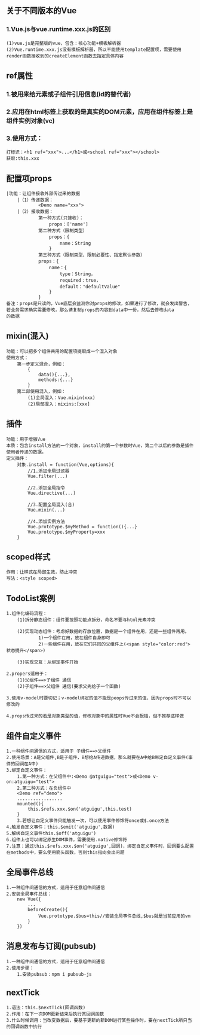 ## 关于不同版本的Vue ##

### 1.Vue.js与vue.runtime.xxx.js的区别 
    (1)vue.js是完整版的vue，包含：核心功能+模板解析器
    (2)Vue.runtime.xxx.js没有模板解析器，所以不能使用template配置项，需要使用render函数接收到的createElement函数去指定具体内容
###

## ref属性

### 1.被用来给元素或子组件引用信息(id的替代者)

### 2.应用在html标签上获取的是真实的DOM元素，应用在组件标签上是组件实例对象(vc)

### 3.使用方式：
    打标识：<h1 ref="xxx">...</h1>或<school ref="xxx"></school>
    获取:this.xxx

## 配置项props
    |功能：让组件接收外部传过来的数据
        |（1）传递数据：
                <Demo name="xxx">
        |（2）接收数据：
                第一种方式(只接收)：
                    props：['name']
                第二种方式（限制类型）
                    props：{
                        name：String 
                    }    
                第三种方式（限制类型、限制必要性、指定默认参数）
                props：{
                    name：{
                        type：String，
                        required：true，
                        default："defaultValue"
                    }
                }
    备注：props是只读的，Vue底层会监测你对props的修改，如果进行了修改，就会发出警告，
    若业务需求确实需要修改，那么请复制props的内容到data中一份，然后去修改data
    的数据
             


## mixin(混入)
    功能：可以把多个组件共用的配置项提取成一个混入对象
    使用方式：
        第一步定义混合，例如：
            {
                data(){...},
                methods:{...}
            }
        第二部使用混入，例如：
            (1)全局混入：Vue.mixin(xxx)
            (2)局部混入：mixins:[xxx]

## 插件
    功能：用于增强Vue
    本质：包含install方法的一个对象，install的第一个参数时Vue，第二个以后的参数是插件使用者传递的数据。
    定义插件：
        对象.install = function(Vue,options){
            //1.添加全局过滤器
            Vue.filter(...)

            //2.添加全局指令
            Vue.directive(...)

            //3.配置全局混入(合)
            Vue.mixin(...)

            //4.添加实例方法
            Vue.prototype.$myMethod = function(){...}
            Vue.prototype.$myProperty=xxx
        }            

## scoped样式
    作用：让样式在局部生效，防止冲突
    写法：<style scoped>

## TodoList案例
    1.组件化编码流程：
        (1)拆分静态组件：组件要按照功能点拆分，命名不要与html元素冲突

        (2)实现动态组件：考虑好数据的存放位置，数据是一个组件在用，还是一些组件再用。
                1)一个组件在用，放在组件自身即可
                2)一些组件在用，放在它们共同的父组件上(<span style="color:red">状态提升</span>)

        (3)实现交互：从绑定事件开始
    
    2.propers适用于：
        (1)父组件==>子组件 通信
        (2)子组件==>父组件 通信(要求父先给子一个函数)
    
    3.使用v-model时要切记；v-model绑定的值不能是peops传过来的值，因为props时不可以修改的

    4.props传过来的若是对象类型的值，修改对象中的属性时Vue不会报错，但不推荐这样做

## 组件自定义事件
    1.一种组件间通信的方式，适用于 子组件==>父组件
    2.使用场景：A是父组件,B是子组件，B想给A传递数据，那么就要在A中给B绑定自定义事件(事件的回调在A中)
    3.绑定自定义事件：
        1.第一种方式：在父组件中:<Demo @atguigu="test">或<Demo v-on:atguigu="test">
        2.第二种方式：在负组件中
        <Demo ref="demo">
        .................
        mounted(){
            this.$refs.xxx.$on('atguigu',this.test)
        }
        3.若想让自定义事件只能触发一次，可以使用事件修饰符once或$.once方法
    4.触发自定义事件：this.$emit('atguigu',数据)
    5.解绑自定义事件this.$off('atguigu')
    6.组件上也可以绑定原生DOM事件，需要使用.native修饰符
    7.注意：通过this.$refs.xxx.$on('atguigu',回调)，绑定自定义事件时，回调要么配置在methods中，要么使用箭头函数，否则this指向会出问题

## 全局事件总线
    1.一种组件间通信的方式，适用于任意组件间通信
    2.安装全局事件总线：
        new Vue({
            ...
            beforeCreate(){
                Vue.prototype.$bus=this//安装全局事件总线,$bus就是当前应用的vm
            }
        })

## 消息发布与订阅(pubsub)
    1.一种组件间通信的方式，适用于任意组件间通信
    2.使用步骤：
        1.安装pubsub：npm i pubsub-js

## nextTick
    1.语法：this.$nextTick(回调函数)
    2.作用：在下一次DOM更新结束后执行其回调函数
    3.什么时候调用：当改变数据后，要基于更新的新DOM进行某些操作时，要在nextTick所只当的回调函数中执行